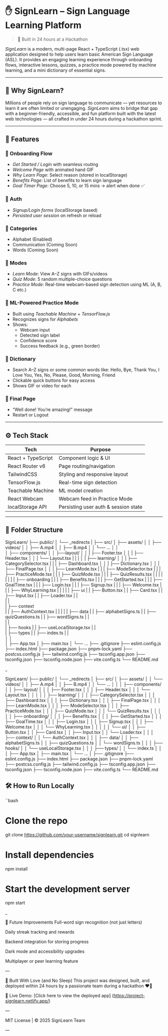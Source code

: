 # ✋ SignLearn – Sign Language Learning Platform

> 🚀 Built in 24 hours at a Hackathon

*SignLearn* is a modern, multi-page React + TypeScript (.tsx) web application designed to help users learn basic American Sign Language (ASL). It provides an engaging learning experience through onboarding flows, interactive lessons, quizzes, a practice mode powered by machine learning, and a mini dictionary of essential signs.

---

## 🧠 Why SignLearn?

Millions of people rely on sign language to communicate — yet resources to learn it are often limited or unengaging. *SignLearn* aims to bridge that gap with a beginner-friendly, accessible, and fun platform built with the latest web technologies — all crafted in under 24 hours during a hackathon sprint.

---

## 🌟 Features

### 👋 Onboarding Flow
- *Get Started / Login* with seamless routing
- *Welcome Page* with animated hand GIF
- *Why Learn Page*: Select reason (stored in localStorage)
- *Benefits Page*: List of benefits to learn sign language
- *Goal Timer Page*: Choose 5, 10, or 15 mins → alert when done ✅

### 🔐 Auth
- *Signup/Login forms* (localStorage based)
- *Persisted user session* on refresh or reload

### 🧩 Categories
- Alphabet (Enabled)
- Communication (Coming Soon)
- Words (Coming Soon)

### 🔄 Modes
- *Learn Mode*: View A–Z signs with GIFs/videos
- *Quiz Mode*: 5 random multiple-choice questions
- *Practice Mode*: Real-time webcam-based sign detection using ML (A, B, C etc.)

### 🧠 ML-Powered Practice Mode
- Built using *Teachable Machine* + *TensorFlow.js*
- Recognizes signs for *Alphabets*
- Shows:
  - Webcam input
  - Detected sign label
  - Confidence score
  - Success feedback (e.g., green border)

### 📖 Dictionary
- Search A–Z signs or some common words like:
  Hello, Bye, Thank You, I Love You, Yes, No, Please, Good, Morning, Friend
- Clickable quick buttons for easy access
- Shows GIF or video for each

### 🎉 Final Page
- “Well done! You’re amazing!” message
- Restart or Logout

---

## ⚙ Tech Stack

| Tech               | Purpose                              |
| ------------------ | ------------------------------------ |
| React + TypeScript | Component logic & UI                 |
| React Router v6    | Page routing/navigation              |
| TailwindCSS        | Styling and responsive layout        |
| TensorFlow\.js     | Real-time sign detection             |
| Teachable Machine  | ML model creation                    |
| React Webcam       | Webcam feed in Practice Mode         |
| localStorage API   | Persisting user auth & session state |

---

## 📁 Folder Structure

SignLearn/
├── public/
│   └── _redirects
|
├── src/
│   ├── assets/
│   │   ├── videos/
│   │       ├── A.mp4
│   │       ├── B.mp4
│   │       └── ... 
│   │       
│   ├── components/
│   │   ├──layout/
│   │   |   ├── Footer.tsx
│   │   |   ├── Header.tsx
│   │   |   └── Layout.tsx
|   |   |
│   |   ├── learning/
│   │   |     ├── CategorySelector.tsx
|   |   |     ├── Dashboard.tsx
│   │   |     ├── Dictionary.tsx
│   │   |     ├── FinalPage.tsx
│   │   |     ├── LearnMode.tsx
|   |   |     ├── ModeSelector.tsx
|   |   |     ├── PracticeMode.tsx
|   |   |     ├── QuizMode.tsx
|   |   |     ├── QuizResults.tsx
|   |   |
|   |   |
|   |   ├── onboarding
|   |   |      ├── Benefits.tsx 
|   |   |      ├── GetStarted.tsx
|   |   |      ├── GoalTime.tsx
|   |   |      ├── Login.tsx
|   |   |      ├── Signup.tsx
|   |   |      ├── Welcome.tsx
|   |   |      ├── WhyLearning.tsx
|   |   |
|   |   ├── ui
|   |        ├── Button.tsx
|   |        ├── Card.tsx
|   |        ├── Input.tsx
|   |        ├── Loader.tsx
|   |   
|   |   
|   ├── context  
|   |      ├── AuthContext.tsx
|   |
|   |
|   ├── data
|   |     ├── alphabetSigns.ts
|   |     ├── quizQuestions.ts
|   |     ├── wordSigns.ts
|   |   
|   |   
|   ├── hooks
|   |      ├── useLocalStorage.tsx
|   |       
|   ├── types 
|   |       ├── index.ts
|   |   
│   │   
│   ├── App.tsx
│   ├── main.tsx
│   └── ...
├── .gitignore
├── eslint.config.js
├── index.html
├── package.json
├── pnpm-lock.yaml
├── postcss.config.js
├── tailwind.config.js
├── tsconfig.app.json
├── tsconfig.json
├── tsconfig.node.json
├── vite.config.ts
└── README.md

_

SignLearn/
├── public/
│   └── _redirects
│
├── src/
│   ├── assets/
│   │   └── videos/
│   │       ├── A.mp4
│   │       ├── B.mp4
│   │       └── ...
│   │
│   ├── components/
│   │   ├── layout/
│   │   │   ├── Footer.tsx
│   │   │   ├── Header.tsx
│   │   │   └── Layout.tsx
│   │   │
│   │   ├── learning/
│   │   │   ├── CategorySelector.tsx
│   │   │   ├── Dashboard.tsx
│   │   │   ├── Dictionary.tsx
│   │   │   ├── FinalPage.tsx
│   │   │   ├── LearnMode.tsx
│   │   │   ├── ModeSelector.tsx
│   │   │   ├── PracticeMode.tsx
│   │   │   ├── QuizMode.tsx
│   │   │   └── QuizResults.tsx
│   │   │
│   │   ├── onboarding/
│   │   │   ├── Benefits.tsx
│   │   │   ├── GetStarted.tsx
│   │   │   ├── GoalTime.tsx
│   │   │   ├── Login.tsx
│   │   │   ├── Signup.tsx
│   │   │   ├── Welcome.tsx
│   │   │   └── WhyLearning.tsx
│   │   │
│   │   └── ui/
│   │       ├── Button.tsx
│   │       ├── Card.tsx
│   │       ├── Input.tsx
│   │       └── Loader.tsx
│   │
│   ├── context/
│   │   └── AuthContext.tsx
│   │
│   ├── data/
│   │   ├── alphabetSigns.ts
│   │   ├── quizQuestions.ts
│   │   └── wordSigns.ts
│   │
│   ├── hooks/
│   │   └── useLocalStorage.tsx
│   │
│   ├── types/
│   │   └── index.ts
│   │
│   ├── App.tsx
│   ├── main.tsx
│   └── ...
│
├── .gitignore
├── eslint.config.js
├── index.html
├── package.json
├── pnpm-lock.yaml
├── postcss.config.js
├── tailwind.config.js
├── tsconfig.app.json
├── tsconfig.json
├── tsconfig.node.json
├── vite.config.ts
└── README.md

## 🛠 How to Run Locally

``bash
# Clone the repo
git clone https://github.com/your-username/signlearn.git
cd signlearn

# Install dependencies
npm install

# Start the development server
npm start

_

🚀 Future Improvements
Full-word sign recognition (not just letters)

Daily streak tracking and rewards

Backend integration for storing progress

Dark mode and accessibility upgrades

Multiplayer or peer learning feature

—

👥 Built With Love (and No Sleep)
This project was designed, built, and deployed within 24 hours by a passionate team during a hackathon ❤‍🔥


🔗 Live Demo: [Click here to view the deployed app] (https://project-signlearn.netlify.app/)

—

MIT License | © 2025 SignLearn Team

—
